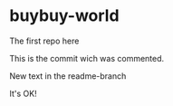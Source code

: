 # buybuy-world
The first repo here


This is the commit wich was commented.

New text in the readme-branch

It's OK!
